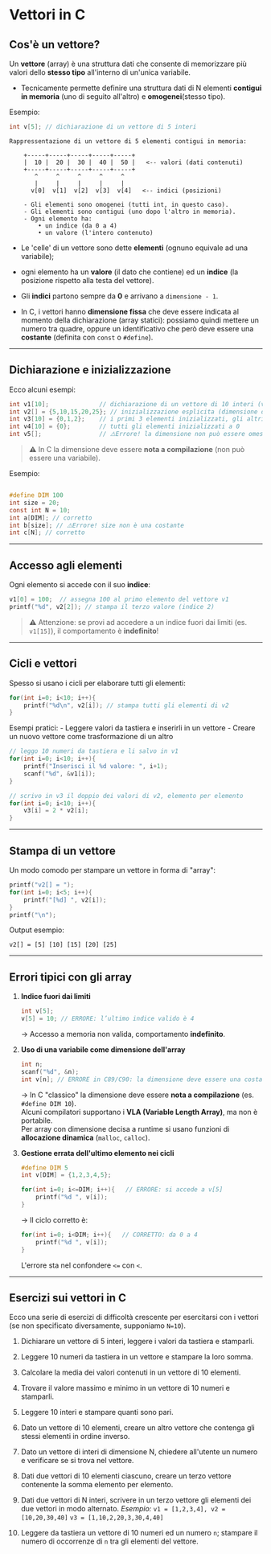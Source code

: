 # Vettori in C

## Cos'è un vettore?

Un **vettore** (array) è una struttura dati che consente di memorizzare
più valori dello **stesso tipo** all'interno di un'unica variabile.

* Tecnicamente permette definire una struttura dati di N elementi
**contigui in memoria** (uno di seguito all'altro) e **omogenei**(stesso tipo).

Esempio:

``` c
int v[5]; // dichiarazione di un vettore di 5 interi
```
```
Rappressentazione di un vettore di 5 elementi contigui in memoria:

    +-----+-----+-----+-----+-----+
    |  10 |  20 |  30 |  40 |  50 |   <-- valori (dati contenuti)
    +-----+-----+-----+-----+-----+
       ^     ^     ^     ^     ^
       |     |     |     |     |
      v[0]  v[1]  v[2]  v[3]  v[4]   <-- indici (posizioni)

    - Gli elementi sono omogenei (tutti int, in questo caso).
    - Gli elementi sono contigui (uno dopo l'altro in memoria).
    - Ogni elemento ha:
        • un indice (da 0 a 4)
        • un valore (l'intero contenuto)
```

* Le 'celle' di un vettore sono dette  **elementi** (ognuno equivale ad una
variabile); 
* ogni elemento ha un **valore** (il dato che contiene) ed un **indice** (la posizione rispetto alla testa del vettore).

* Gli **indici** partono sempre da **0** e arrivano a `dimensione - 1`.

* In C, i vettori hanno **dimensione fissa** che deve essere indicata al
momento della dichiarazione (array statici): possiamo quindi mettere un numero tra quadre,
oppure un identificativo che però deve essere una **costante** (definita con `const` o `#define`).

------------------------------------------------------------------------

## Dichiarazione e inizializzazione

Ecco alcuni esempi:

``` c
int v1[10];              // dichiarazione di un vettore di 10 interi (valori casuali in memoria)
int v2[] = {5,10,15,20,25}; // inizializzazione esplicita (dimensione dedotta automaticamente = 5)
int v3[10] = {0,1,2};    // i primi 3 elementi inizializzati, gli altri messi a 0 automaticamente
int v4[10] = {0};        // tutti gli elementi inizializzati a 0
int v5[];                // ⚠️Errore! la dimensione non può essere omessa se non si inizializza
```
> ⚠️ In C la dimensione deve essere **nota a compilazione** (non può essere una variabile).

Esempio:
``` c

#define DIM 100
int size = 20; 
const int N = 10;
int a[DIM]; // corretto
int b[size]; // ⚠️Errore! size non è una costante
int c[N]; // corretto
```
------------------------------------------------------------------------

## Accesso agli elementi

Ogni elemento si accede con il suo **indice**:

``` c
v1[0] = 100;  // assegna 100 al primo elemento del vettore v1
printf("%d", v2[2]); // stampa il terzo valore (indice 2)
```

> ⚠️ Attenzione: se provi ad accedere a un indice fuori dai limiti (es.
> `v1[15]`), il comportamento è **indefinito**!

------------------------------------------------------------------------

## Cicli e vettori

Spesso si usano i cicli per elaborare tutti gli elementi:

``` c
for(int i=0; i<10; i++){
    printf("%d\n", v2[i]); // stampa tutti gli elementi di v2
}
```

Esempi pratici: - Leggere valori da tastiera e inserirli in un vettore -
Creare un nuovo vettore come trasformazione di un altro

``` c
// leggo 10 numeri da tastiera e li salvo in v1
for(int i=0; i<10; i++){ 
    printf("Inserisci il %d valore: ", i+1);
    scanf("%d", &v1[i]);
}

// scrivo in v3 il doppio dei valori di v2, elemento per elemento
for(int i=0; i<10; i++){ 
    v3[i] = 2 * v2[i];
}
```

------------------------------------------------------------------------

## Stampa di un vettore

Un modo comodo per stampare un vettore in forma di "array":

``` c
printf("v2[] = ");
for(int i=0; i<5; i++){ 
    printf("[%d] ", v2[i]);
}
printf("\n");
```

Output esempio:

    v2[] = [5] [10] [15] [20] [25]

------------------------------------------------------------------------

## Errori tipici con gli array

1.  **Indice fuori dai limiti**

    ``` c
    int v[5];
    v[5] = 10; // ERRORE: l’ultimo indice valido è 4
    ```

    → Accesso a memoria non valida, comportamento **indefinito**.

2.  **Uso di una variabile come dimensione dell'array**

    ``` c
    int n;
    scanf("%d", &n);
    int v[n]; // ERRORE in C89/C90: la dimensione deve essere una costante
    ```

    → In C "classico" la dimensione deve essere **nota a compilazione**
    (es. `#define DIM 10`).\
    Alcuni compilatori supportano i **VLA (Variable Length Array)**, ma
    non è portabile.\
    Per array con dimensione decisa a runtime si usano funzioni di
    **allocazione dinamica** (`malloc`, `calloc`).

3.  **Gestione errata dell'ultimo elemento nei cicli**

    ``` c
    #define DIM 5
    int v[DIM] = {1,2,3,4,5};

    for(int i=0; i<=DIM; i++){   // ERRORE: si accede a v[5]
        printf("%d ", v[i]);
    }
    ```

    → Il ciclo corretto è:

    ``` c
    for(int i=0; i<DIM; i++){   // CORRETTO: da 0 a 4
        printf("%d ", v[i]);
    }
    ```

    L'errore sta nel confondere `<=` con `<`.

------------------------------------------------------------------------

## Esercizi sui vettori in C

Ecco una serie di esercizi di difficoltà crescente per esercitarsi con i
vettori (se non specificato diversamente, supponiamo `N=10`).

1.  Dichiarare un vettore di 5 interi, leggere i valori da tastiera e
    stamparli.

2.  Leggere 10 numeri da tastiera in un vettore e stampare la loro
    somma.

3.  Calcolare la media dei valori contenuti in un vettore di 10
    elementi.

4.  Trovare il valore massimo e minimo in un vettore di 10 numeri e
    stamparli.

5.  Leggere 10 interi e stampare quanti sono pari.

6.  Dato un vettore di 10 elementi, creare un altro vettore che contenga
    gli stessi elementi in ordine inverso.

7.  Dato un vettore di interi di dimensione N, chiedere all'utente un
    numero e verificare se si trova nel vettore.

8.  Dati due vettori di 10 elementi ciascuno, creare un terzo vettore
    contenente la somma elemento per elemento.

9.  Dati due vettori di N interi, scrivere in un terzo vettore gli
    elementi dei due vettori in modo alternato.
    *Esempio:*
    `v1 = [1,2,3,4], v2 = [10,20,30,40]`
    `v3 = [1,10,2,20,3,30,4,40]`

10. Leggere da tastiera un vettore di 10 numeri ed un numero `n`;
    stampare il numero di occorrenze di `n` tra gli elementi del
    vettore.